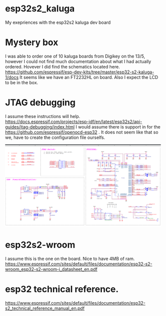 # esp32s2_kaluga
My exepriences with the esp32s2 kaluga dev board

# Mystery box
I was able to order one of 10 kaluga boards from Digikey on the 13/5, however I could not find much documentation about what I had actually ordered. Hovever I did find the schematics located here. https://github.com/espressif/esp-dev-kits/tree/master/esp32-s2-kaluga-1/docs It seems like we have an FT2232HL on board. Also I expect the LCD to be in the box. 

# JTAG debugging
I assume these instructions will help.
https://docs.espressif.com/projects/esp-idf/en/latest/esp32s2/api-guides/jtag-debugging/index.html
I would assume there is support in for the https://github.com/espressif/openocd-esp32 . 
It does not seem like that so we, have to create the configuration file ourselfs.

![jtag](img/jtag_schematics.png)

# esp32s2-wroom
I assume this is the one on the board. Nice to have 4MB of ram.
https://www.espressif.com/sites/default/files/documentation/esp32-s2-wroom_esp32-s2-wroom-i_datasheet_en.pdf

# esp32 technical reference.
https://www.espressif.com/sites/default/files/documentation/esp32-s2_technical_reference_manual_en.pdf
